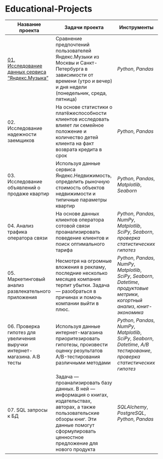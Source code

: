 # Educational-Projects
| Название проекта         | Задачи проекта | Инструменты |
|--------------------------|-----------------|--------------------|
| [01. Исследование данных сервиса “Яндекс.Музыка”](https://github.com/Maria-Vanina/Educational-Projects/blob/main/01.%20Исследование%20-%20Музыка%20больших%20городов.ipynb)               | Сравнение предпочтений пользователей Яндекс.Музыки из Москвы и Санкт-Петербурга в зависимости от времени (утро и вечер) и дня недели (понедельник, среда, пятница)         | *Python*, *Pandas*              | 
| 02. Исследование надежности заемщиков                  | На основе статистики о платёжеспособности клиентов исследовать влияет ли семейное положение и количество детей клиента на факт возврата кредита в срок           | *Python*, *Pandas*              | 
| 03. Исследование объявлений о продаже квартир                 | Используя данные сервиса Яндекс.Недвижимость, определить рыночную стоимость объектов недвижимости и типичные параметры квартир           | *Python*, *Pandas*, *Matplotlib*, *Seaborn*                 |
| 04. Анализ трафика оператора связи                | На основе данных клиентов оператора сотовой связи проанализировать поведение клиентов и поиск оптимального тарифа           | *Python*, *Pandas*, *NumPy*, *Matplotlib*, *SciPy*, *Seaborn*, *проверка статистических гипотез*              | 
| 05. Маркетинговый анализ развлекательного приложения              | Несмотря на огромные вложения в рекламу, последние несколько месяцев компания терпит убытки. Задача — разобраться в причинах и помочь компании выйти в плюс.           | *Python*, *Pandas*, *NumPy*,  *Matplotlib*, *SciPy*, *Seaborn*, *Datetime*, *продуктовые метрики*, *когортный анализ*, *юнит-экономика*                | 
| 06. Проверка гипотез для увеличения выручки интернет-магазина. А:В тесты                 | Используя данные интернет-магазина приоритезировать гипотезы, произвести оценку результатов A/B-тестирования различными методами           | *Python*, *Pandas*, *NumPy*, *Matplotlib*, *SciPy*, *Seaborn*, *Datetime*, *A/B тестирование*, *проверка статистических гипотез*              | 
| 07. SQL запросы к БД            | Задача — проанализировать базу данных. В ней — информация о книгах, издательствах, авторах, а также пользовательские обзоры книг. Эти данные помогут сформулировать ценностное предложение для нового продукта           | *SQLAlchemy*, *PostgreSQL*, *Python*, *Pandas*              | 
